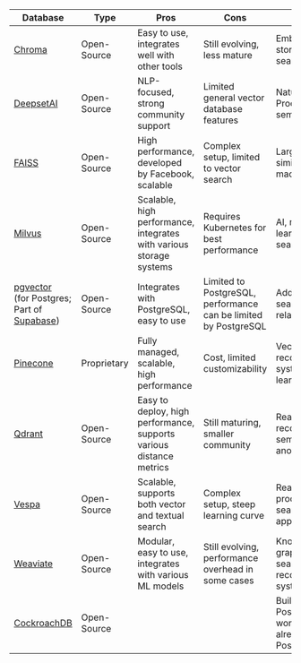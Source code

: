 
| Database                                                                                                           | Type        | Pros                                                                | Cons                                                            | Use Cases                                                      |
| ------------------------------------------------------------------------------------------------------------------ | ----------- | ------------------------------------------------------------------- | --------------------------------------------------------------- | -------------------------------------------------------------- |
| [Chroma](https://www.trychroma.com/)                                                                               | Open-Source | Easy to use, integrates well with other tools                       | Still evolving, less mature                                     | Embedding storage, similarity search                           |
| [DeepsetAI](https://www.deepset.ai/)                                                                               | Open-Source | NLP-focused, strong community support                               | Limited general vector database features                        | Natural Language Processing, semantic search                   |
| [FAISS](https://github.com/facebookresearch/faiss)                                                                 | Open-Source | High performance, developed by Facebook, scalable                   | Complex setup, limited to vector search                         | Large-scale similarity search, machine learning                |
| [Milvus](https://milvus.io/)                                                                                       | Open-Source | Scalable, high performance, integrates with various storage systems | Requires Kubernetes for best performance                        | AI, machine learning, similarity search                        |
| [pgvector](https://github.com/pgvector/pgvector)<br/>(for Postgres; Part of [Supabase](https://supabase.com/docs)) | Open-Source | Integrates with PostgreSQL, easy to use                             | Limited to PostgreSQL, performance can be limited by PostgreSQL | Adding vector search to relational data                        |
| [Pinecone](https://www.pinecone.io/)                                                                               | Proprietary | Fully managed, scalable, high performance                           | Cost, limited customizability                                   | Vector search, recommendation systems, machine learning        |
| [Qdrant](https://qdrant.tech/)                                                                                     | Open-Source | Easy to deploy, high performance, supports various distance metrics | Still maturing, smaller community                               | Real-time recommendations, semantic search, anomaly detection  |
| [Vespa](https://github.com/vespa-engine/vespa)                                                                     | Open-Source | Scalable, supports both vector and textual search                   | Complex setup, steep learning curve                             | Real-time data processing, search applications                 |
| [Weaviate](https://weaviate.io/)                                                                                   | Open-Source | Modular, easy to use, integrates with various ML models             | Still evolving, performance overhead in some cases              | Knowledge graphs, semantic search, recommendation systems      |
| [CockroachDB](https://www.cockroachlabs.com/guides/vector-search-meets-distributed-sql/)                           | Open-Source |                                                                     |                                                                 | Builds on PostgreSQL; works best when already using PostgreSQL |
